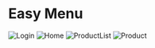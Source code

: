 # Easy Menu
![Login](https://i.ibb.co/8drqkn1/Whats-App-Image-2019-11-20-at-19-49-41.jpg)
![Home](https://ibb.co/Ph3tm4D)
![ProductList](https://ibb.co/ZNmyqMk)
![Product](https://ibb.co/NC7JYc7)
